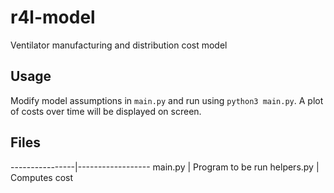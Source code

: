 # r4l-model
Ventilator manufacturing and distribution cost model

## Usage

Modify model assumptions in `main.py` and run using `python3 main.py`. A plot of costs over time will be displayed on screen.


## Files

----------------|------------------
main.py         | Program to be run
helpers.py      | Computes cost
